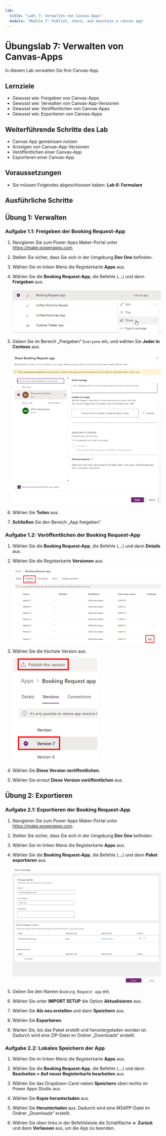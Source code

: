 ```yaml
---
lab:
  title: "Lab\_7: Verwalten von Canvas-Apps"
  module: 'Module 7: Publish, share, and maintain a canvas app'
---
```


# Übungslab 7: Verwalten von Canvas-Apps

In diesem Lab verwalten Sie Ihre Canvas-App.

## Lernziele

- Gewusst wie: Freigeben von Canvas-Apps
- Gewusst wie: Verwalten von Canvas-App-Versionen
- Gewusst wie: Veröffentlichen von Canvas-Apps
- Gewusst wie: Exportieren von Canvas-Apps

## Weiterführende Schritte des Lab

- Canvas App gemeinsam nutzen
- Anzeigen von Canvas-App-Versionen
- Veröffentlichen einer Canvas-App
- Exportieren einer Canvas-App
  
## Voraussetzungen

- Sie müssen Folgendes abgeschlossen haben: **Lab 6: Formulare**

## Ausführliche Schritte

## Übung 1: Verwalten

### Aufgabe 1.1: Freigeben der Booking Request-App

1. Navigieren Sie zum Power Apps Maker-Portal unter <https://make.powerapps.com>.

1. Stellen Sie sicher, dass Sie sich in der Umgebung **Dev One** befinden.

1. Wählen Sie im linken Menü die Registerkarte **Apps** aus.

1. Wählen Sie die **Booking Request-App**, die Befehle (**...**) und dann **Freigeben** aus.

    ![Screenshot der Freigabeaktion für eine App](../media/share-app-action.png)

1. Geben Sie im Bereich „Freigeben“ `Everyone` ein, und wählen Sie **Jeder in Contoso** aus.

    ![Screenshot des Bereichs „App freigeben“](../media/share-app-pane.png)

1. Wählen Sie **Teilen** aus.

1. **Schließen** Sie den Bereich „App freigeben“.

### Aufgabe 1.2: Veröffentlichen der Booking Request-App

1. Wählen Sie die **Booking Request-App**, die Befehle (**...**) und dann **Details** aus.

1. Wählen Sie die Registerkarte **Versionen** aus.

    ![Screenshot der Appversionen](../media/app-versions.png)

1. Wählen Sie die höchste Version aus.

    ![Screenshot der Veröffentlichung der neuesten Version](../media/app-publish.png)

1. Wählen Sie **Diese Version veröffentlichen**.

1. Wählen Sie erneut **Diese Version veröffentlichen** aus.

## Übung 2: Exportieren

### Aufgabe 2.1: Exportieren der Booking Request-App

1. Navigieren Sie zum Power Apps Maker-Portal unter <https://make.powerapps.com>.

1. Stellen Sie sicher, dass Sie sich in der Umgebung **Dev One** befinden.

1. Wählen Sie im linken Menü die Registerkarte **Apps** aus.

1. Wählen Sie die **Booking Request-App**, die Befehle (**...**) und dann **Paket exportieren** aus.

    ![Screenshot der Seite „App exportieren“](../media/export-package.png)

1. Geben Sie den Namen `Booking Request app` ein.

1. Wählen Sie unter **IMPORT SETUP** die Option **Aktualisieren** aus.

1. Wählen Sie **Als neu erstellen** und dann **Speichern** aus.

1. Wählen Sie **Exportieren**.

1. Warten Sie, bis das Paket erstellt und heruntergeladen worden ist. Dadurch wird eine ZIP-Datei im Ordner „Downloads“ erstellt.

### Aufgabe 2.2: Lokales Speichern der App

1. Wählen Sie im linken Menü die Registerkarte **Apps** aus.

1. Wählen Sie die **Booking Request-App**, die Befehle (**...**) und dann **Bearbeiten > Auf neuer Registerkarte bearbeiten** aus.

1. Wählen Sie das Dropdown-Caret neben **Speichern** oben rechts im Power Apps Studio aus.

1. Wählen Sie **Kopie herunterladen** aus.

1. Wählen Sie **Herunterladen** aus.  Dadurch wird eine MSAPP-Datei im Ordner „Downloads“ erstellt.

1. Wählen Sie oben links in der Befehlsleiste die Schaltfläche **<- Zurück** und dann **Verlassen** aus, um die App zu beenden.
